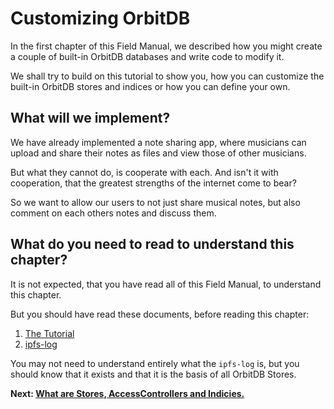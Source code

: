 # Customizing OrbitDB
In the first chapter of this Field Manual,
we described how you might create
a couple of built-in OrbitDB databases
and write code to modify it.

We shall try to build on this tutorial
to show you, how you can customize
the built-in OrbitDB stores and
indices or how you can define your own.

## What will we implement?
We have already implemented a note sharing app,
where musicians can upload and share their
notes as files and view those of other
musicians.

But what they cannot do, is
cooperate with each.
And isn't it with cooperation,
that the greatest strengths of
the internet come to bear?

So we want to allow our users
to not just share musical notes,
but also comment on each others
notes and discuss them.

## What do you need to read to understand this chapter?
It is not expected, that
you have read all of this Field Manual,
to understand this chapter.

But you should have read these documents, before
reading this chapter:

1. [The Tutorial](../01_Tutorial/00_Introduction.md)
2. [ipfs-log](../03_The_Architecture_of_OrbitDB/02_ipfs-log.md)

You may not need to understand entirely what
the `ipfs-log` is, but you should know that
it exists and that it is the basis of all OrbitDB Stores.

**Next: [What are Stores, AccessControllers and Indicies.](./01_Definitions.md)**
